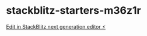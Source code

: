 # stackblitz-starters-m36z1r

[Edit in StackBlitz next generation editor ⚡️](https://stackblitz.com/~/github.com/sharmababita/stackblitz-starters-m36z1r)